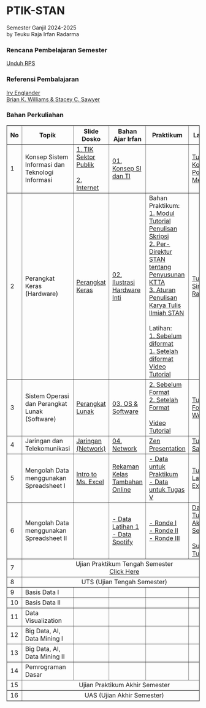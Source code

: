 # PTIK-STAN

Semester Ganjil 2024-2025<br>
by Teuku Raja Irfan Radarma

### Rencana Pembelajaran Semester
[Unduh RPS](<https://github.com/irfanradarma/PTIK-STAN/raw/main/RPS%20Sem%201_24-25_Pengantar%20Teknologi%20Informasi.docx>)

### Referensi Pembalajaran
[Irv Englander](<https://github.com/irfanradarma/PTIK-STAN/raw/main/The%20Architecture%20of%20Computer%20Hardware,%20Systems%20Software,%20and%20Networking%20An%20Information%20Technology%20Approach%20by%20Irv%20Englander.pdf>)<br>
[Brian K. Williams & Stacey C. Sawyer](<https://github.com/irfanradarma/PTIK-STAN/raw/main/Using%20Information%20Technology%20A%20Practical%20Introduction%20to%20Computers%20and%20Communications%20by%20Brian%20K.%20Williams%20Stacey%20C.%20Sawyer.pdf>)

### Bahan Perkuliahan

<!--<a href="https://tabk-stan.streamlit.app" target="_blank">Page Aktivitas dan Tugas</a><br>
-->

<table border="1" width="100%">
  <tr>
    <th>No</th>
    <th>Topik</th>
    <th>Slide Dosko</th>
    <th>Bahan Ajar Irfan</th>
    <th>Praktikum</th>
    <th>Lain-Lain</th>
  </tr>
  <tr>
    <td>1</td>
    <td>Konsep Sistem Informasi dan Teknologi Informasi</td>
    <td><a href="https://github.com/irfanradarma/PTIK-STAN/raw/main/Slides/01/TIK%20STAN.pdf" target="_blank">1. TIK Sektor Publik</a><br><br>
    <a href="https://github.com/irfanradarma/PTIK-STAN/raw/main/Slides/01/Pertemuan%20ke-1%20-%20The%20Internet%20and%20The%20World%20Wide%20Web%20Exploring%20Cyberspace.pptx" target="_blank">2. Internet</a>
    </td>
    <td><a href="https://github.com/irfanradarma/PTIK-STAN/raw/main/Slides/01/1.%20Konsep%20SI%20dan%20TI.pptx" target="_blank">01. Konsep SI dan TI</a></td>
    <td></td>
    <td><a href="https://forms.gle/GYFFNZq7JggcCKyD8" target="_blank">Tugas I: Konten Positif Medsos</a></td>
  </tr>
  <tr>
    <td>2</td>
    <td>Perangkat Keras (Hardware)</td>
    <td><a href="https://github.com/irfanradarma/PTIK-STAN/raw/main/Slides/02/Pertemuan%20ke-2.pptx" target="_blank">Perangkat Keras</a></td>
    <td><a href="https://github.com/irfanradarma/PTIK-STAN/raw/main/Slides/02/2.%20Hardware.pptx" target="_blank">02. Ilustrasi Hardware Inti</a></td>
    <td>Bahan Praktikum:<br>
    <a href="https://github.com/irfanradarma/PTIK-STAN/raw/main/Slides/02/Praktikum/Modul%20Tutorial%20Penulisan%20Laporan%20Skripsi%202023%20bagi_231003_001215.pdf" target="_blank">1. Modul Tutorial Penulisan Skripsi</a><br>
    <a href="https://github.com/irfanradarma/PTIK-STAN/raw/main/Slides/02/Praktikum/Per%20Dir%20PKN%20STAN%20nomor%209%20Tahun%202020%20tentang%20Penyusunan%20KTTA%20dan%20Pelaksanaan%20Ujian%20Komprehensif.pdf" target="_blank">2. Per-Direktur STAN tentang Penyusunan KTTA</a><br>
    <a href="https://github.com/irfanradarma/PTIK-STAN/raw/main/Slides/02/Praktikum/Aturan%20Penulisan%20Karya%20Tulis%20Ilmiah%20PKN%20STAN%202020.pdf" target="_blank">3. Aturan Penulisan Karya Tulis Ilmiah STAN</a><br><br>
    Latihan:<br>
    <a href="https://github.com/irfanradarma/PTIK-STAN/raw/main/Slides/02/Praktikum/1.%20Sebelum diformat%20-%20Proposal%20Skripsi.docx" target="_blank">1. Sebelum diformat</a><br>
    <a href="https://github.com/irfanradarma/PTIK-STAN/raw/main/Slides/02/Praktikum/1.%20setelah%20diformat%20-%20Proposal%20Skripsi.pdf" target="_blank">1. Setelah diformat</a><br>
    <a href="https://www.youtube.com/watch?v=FbB4sBNhR-c" target="_blank">Video Tutorial</a></td>
    <td><a href="https://forms.gle/xnApH49hihTDsHmt7" target="_blank">Tugas II: Simulasi Rakit PC</a></td>
    
  </tr>
  <tr>
    <td>3</td>
    <td>Sistem Operasi dan Perangkat Lunak (Software)</td>
    <td><a href="https://github.com/irfanradarma/PTIK-STAN/raw/main/Slides/03/Pertemuan%20ke-3%20-%20OS,%20Software%20dan%20Web%20Programming.pptx" target="_blank">Perangkat Lunak</a></td>
    <td><a href="https://github.com/irfanradarma/PTIK-STAN/raw/main/Slides/03/3.%20OS%20dan%20Software.pptx" target="_blank">03. OS & Software</a></td>
    <td><a href="https://github.com/irfanradarma/PTIK-STAN/raw/main/Slides/03/2.%20Sebelum%20Format%20-%20Laporan%20Skripsi.docx" target="_blank">2. Sebelum Format</a><br>
    <a href="https://github.com/irfanradarma/PTIK-STAN/raw/main/Slides/03/2.%20Setelah%20Format%20-%20Laporan%20Skripsi.pdf" target="_blank">2. Setelah Format</a><br>
    <br><a href="https://www.youtube.com/watch?v=FaIRiPIfubs" target="_blank">Video Tutorial</a></td>
    <td><a href="https://forms.gle/MNJE2bMUsmp6SoGR6" target="_blank">Tugas III: Format Word 2</a>
    </td>
  </tr>
  <tr>
    <td>4</td>
    <td>Jaringan dan Telekomunikasi</td>
    <td><a href="https://github.com/irfanradarma/PTIK-STAN/raw/main/Slides/04/Pertemuan%20ke%204%20-%20Jaringan%20dan%20Telekomunikasi%20-%20FInal.pptx" target="_blank">Jaringan (Network)</a></td>
    <td><a href="https://github.com/irfanradarma/PTIK-STAN/raw/main/Slides/04/04.%20Network.pptx" target="_blank">04. Network</a></td>
    <td><a href="https://github.com/irfanradarma/PTIK-STAN/raw/main/Slides/04/Presentation%20Zen%203%20%20simple%20ideas%20on%20presentation%20design%20and%20delivery%20(Garr%20Reynolds%20Guy%20Kawasaki).pdf" target="_blank">Zen Presentation</a></td>
    <td><a href="https://forms.gle/oya3yRWjocEU5v9r5" target="_blank">Tugas IV: Salindia</a></td>
  </tr>
  <tr>
    <td>5</td>
    <td>Mengolah Data menggunakan Spreadsheet I</td>
    <td><a href="https://github.com/irfanradarma/PTIK-STAN/raw/main/Slides/05/Pertemuan%205%20-%20Pengenalan%20Ms.Excel.pptx" target="_blank">Intro to Ms. Excel</a></td>
    <td><a href="https://www.youtube.com/watch?v=xsRNywdnzdM" target="_blank">Rekaman Kelas Tambahan Online</a></td>
    <td><a href="https://github.com/irfanradarma/PTIK-STAN/raw/main/Slides/05/Data%20Praktik.xlsx" target="_blank">- Data untuk Praktikum</a><br>
    <a href="https://github.com/irfanradarma/PTIK-STAN/raw/main/Slides/05/Tugas%20Excel%20I.xlsx" target="_blank">- Data untuk Tugas V</a>
    </td>
    <td>
    <a href="https://forms.gle/EbDnD52GzpcgMisM9" target="_blank">
    Tugas V: Latihan Excel I</a></td>
  </tr>
  <tr>
    <td>6</td>
    <td>Mengolah Data menggunakan Spreadsheet II</td>
    <td></td>
    <td><a href="https://github.com/irfanradarma/PTIK-STAN/raw/main/Slides/06/Data%20Praktik%20I.xlsx" target="_blank">- Data Latihan 1</a><br>
    <a href="https://github.com/irfanradarma/PTIK-STAN/raw/main/Slides/06/spotify_data_light.xlsx" target="_blank">- Data Spotify</a></td>
    <td><a href="https://forms.gle/D2T5Ea4vvEiaji9y8" target="_blank">- Ronde I</a>
    <br>
    <a href="https://forms.gle/gqDfXrJKm6686ZUP7" target="_blank">- Ronde II</a>
    <br>
    <a href="https://forms.gle/pa9GvAoDSFe2JbZk6" target="_blank">- Ronde III</a></td>
    <td><a href="https://github.com/irfanradarma/PTIK-STAN/raw/main/Slides/06/Tugas%20VI%20-%20Akuntansi.xlsx" target="_blank">Data Tugas VI: Akuntansi Sederhana</a><br><br>
    <a href="https://forms.gle/nGRhEgfpFWr4WmRr9" target="_blank">Submit Tugas VI</a></td>
  </tr>
  <tr>
    <td>7</td>
    <td colspan="5" align="center" color="black">Ujian Praktikum Tengah Semester<br>
    <a href="https://forms.gle/wGfE2Qf79iomnpQG9" target="_blank">Click Here</a></td>
  </tr>
  <tr>
    <td>8</td>
    <td colspan="5" align="center" color="black">UTS (Ujian Tengah Semester)</td>
  </tr>
  <tr>
    <td>9</td>
    <td>Basis Data I</td>
    <td></td>
    <td></td>
    <td></td>
    <td></td>
  </tr>
    <tr>
    <td>10</td>
    <td>Basis Data II</td>
    <td></td>
    <td></td>
    <td></td>
    <td></td>
  </tr>
    <tr>
    <td>11</td>
    <td>Data Visualization</td>
    <td></td>
    <td></td>
    <td></td>
    <td></td>
  </tr>
    <tr>
    <td>12</td>
    <td>Big Data, AI, Data Mining I</td>
    <td></td>
    <td></td>
    <td></td>
    <td></td>
  </tr>
  <tr>
    <td>13</td>
    <td>Big Data, AI, Data Mining II</td>
    <td></td>
    <td></td>
    <td></td>
    <td></td>
  </tr>
  <tr>
    <td>14</td>
    <td>Pemrograman Dasar</td>
    <td></td>
    <td></td>
    <td></td>
    <td></td>
  </tr>
  <tr>
    <td>15</td>
    <td colspan="5" align="center" color="black">Ujian Praktikum Akhir Semester</td>
  </tr>
  <tr>
    <td>16</td>
    <td colspan="5" align="center" color="black">UAS (Ujian Akhir Semester)</td>
  </tr>
</table>

